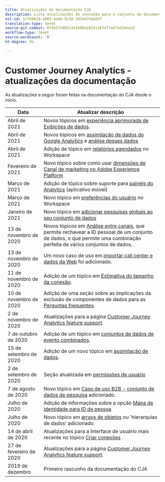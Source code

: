 ```yaml
---
title: Atualizações da documentação CJA
description: Lista atualizações de conteúdo para o conjunto de documentação do Customer Journey Analytics desde dezembro de 2019.
exl-id: 1cfb9810-e083-4a68-9c58-295e674da8d7
translation-type: tm+mt
source-git-commit: 8f3b57e0851441b86a282411674ffe67ed34ea32
workflow-type: tm+mt
source-wordcount: '0'
ht-degree: 0%

---
```


# Customer Journey Analytics - atualizações da documentação

As atualizações a seguir foram feitas na documentação do CJA desde o início.

| Data | Atualizar descrição |
| --- | --- |
| Abril de 2021 | Novos tópicos em [experiência aprimorada de Exibições de dados](/help/data-views/data-views.md). |
| Abril de 2021 | Novos tópicos em [assimilação de dados do Google Analytics](/help/use-cases/ga-to-cja.md) e [análise desses dados](/help/use-cases/ga-to-cja-reporting.md) |
| Abril de 2021 | Adição de tópico em [relatórios agendados](/help/analysis-workspace/curate-share/t-schedule-report.md) no Workspace |
| Fevereiro de 2021 | Novo tópico sobre como usar [dimensões de Canal de marketing no Adobe Experience Platform](/help/use-cases/marketing-channels.md) |
| Março de 2021 | Adição de tópico sobre suporte para [painéis do Analytics](/help/mobile-app/home.md) (aplicativo móvel) |
| Março de 2021 | Novo tópico em [preferências do usuário](/help/analysis-workspace/user-preferences.md) no Workspace |
| Janeiro de 2021 | Novo tópico em [adicionar pesquisas globais ao seu conjunto de dados](/help/use-cases/global-lookups.md) |
| 13 de novembro de 2020 | Novos tópicos em [Análise entre canais](/help/connections/cca/overview.md), que permite rechavear a ID pessoal de um conjunto de dados, o que permite uma combinação perfeita de vários conjuntos de dados. |
| 13 de novembro de 2020 | Um novo caso de uso em [importar call center e dados da Web](/help/use-cases/call-center.md) foi adicionado. |
| 11 de novembro de 2020 | Adição de um tópico em [Estimativa do tamanho da conexão](/help/connections/estimate-connection-size.md). |
| 10 de novembro de 2020 | Adição de uma seção sobre as implicações da exclusão de componentes de dados para as [Perguntas frequentes](/help/getting-started/cja-faq.md). |
| 2 de novembro de 2020 | Atualizações para a página [Customer Journey Analytics feature support](/help/getting-started/cja-aa.md). |
| 7 de outubro de 2020 | Adição de um tópico em [conjuntos de dados de evento combinados](/help/connections/combined-dataset.md). |
| 15 de setembro de 2020 | Adição de um novo tópico em [assimilação de dados](/help/use-cases/data-ingestion.md). |
| 2 de setembro de 2020 | Seção atualizada em [permissões de usuário](https://docs.adobe.com/content/help/pt-BR/analytics-platform/using/cja-overview/cja-overview.html#user-access-permissions) |
| 7 de agosto de 2020 | Novo tópico em [Caso de uso B2B - conjunto de dados de pesquisa](/help/use-cases/b2b.md) adicionado. |
| Julho de 2020 | Adição de informações sobre a opção [Mapa de identidade para ID de pessoa](https://docs.adobe.com/content/help/pt-BR/analytics-platform/using/cja-connections/create-connection.html#use-identity-map-as-a-person-id) |
| Julho de 2020 | Novo tópico em [arrays de objetos](/help/use-cases/object-arrays.md) ou &#39;hierarquias de dados&#39; adicionado. |
| 14 de abril de 2020 | Atualizações para a interface de usuário mais recente no tópico [Criar conexões](/help/connections/create-connection.md) . |
| 27 de fevereiro de 2020 | Atualizações para a página [Customer Journey Analytics feature support](/help/getting-started/cja-aa.md). |
| 2019 de dezembro | Primeiro rascunho da documentação do CJA |
